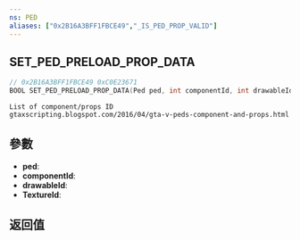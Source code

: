 ```yaml
---
ns: PED
aliases: ["0x2B16A3BFF1FBCE49","_IS_PED_PROP_VALID"]
---
```

## SET_PED_PRELOAD_PROP_DATA

```c
// 0x2B16A3BFF1FBCE49 0xC0E23671
BOOL SET_PED_PRELOAD_PROP_DATA(Ped ped, int componentId, int drawableId, int TextureId);
```

```
List of component/props ID
gtaxscripting.blogspot.com/2016/04/gta-v-peds-component-and-props.html
```

## 參數
* **ped**: 
* **componentId**: 
* **drawableId**: 
* **TextureId**: 

## 返回值
